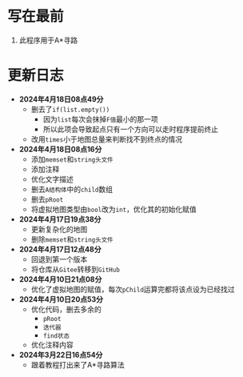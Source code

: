 # 写在最前

1. 此程序用于A*寻路

# 更新日志

- **2024年4月18日08点49分**
    - 删去了```if(list.empty())```
        - 因为```list```每次会抹掉```F值```最小的那一项
        - 所以此项会导致起点只有一个方向可以走时程序提前终止
    - 改用```times```小于地图总量来判断找不到终点的情况
- **2024年4月18日08点16分**
    - 添加```memset```和```string头文件```
    - 添加注释
    - 优化文字描述
    - 删去```A结构体```中的```child```数组
    - 删去```pRoot```
    - 将虚拟地图类型由```bool```改为```int```，优化其的初始化赋值
- **2024年4月17日19点38分**
    - 更新复杂化的地图
    - 删除```memset```和```string头文件```
- **2024年4月17日12点48分**
    - 回退到第一个版本
    - 将仓库从```Gitee```转移到```GitHub```
- **2024年4月10日21点08分**
    - 优化了虚拟地图的赋值，每次```pChild```运算完都将该点设为已经找过
- **2024年4月10日20点53分**
    - 优化代码，删去多余的
        - ```pRoot```
        - ```迭代器```
        - ```find状态```
    - 优化注释内容
- **2024年3月22日16点54分**
    - 跟着教程打出来了A*寻路算法
